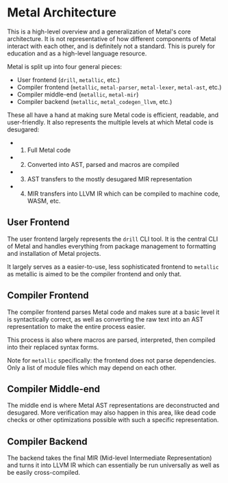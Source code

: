 # Metal Architecture

This is a high-level overview and a generalization of Metal's core architecture. It is not representative of how different components of Metal interact with each other,
and is definitely not a standard. This is purely for education and as a high-level language resource.

Metal is split up into four general pieces:

- User frontend (`drill`, `metallic`, etc.)
- Compiler frontend (`metallic`, `metal-parser`, `metal-lexer`, `metal-ast`, etc.)
- Compiler middle-end (`metallic`, `metal-mir`)
- Compiler backend (`metallic`, `metal_codegen_llvm`, etc.)

These all have a hand at making sure Metal code is efficient, readable, and user-friendly. It also represents the multiple levels at which Metal code is desugared:

- 1. Full Metal code
- 2. Converted into AST, parsed and macros are compiled
- 3. AST transfers to the mostly desugared MIR representation
- 4. MIR transfers into LLVM IR which can be compiled to machine code, WASM, etc.

## User Frontend

The user frontend largely represents the `drill` CLI tool. It is the central CLI of Metal and handles everything from package management to formatting and installation of Metal projects.

It largely serves as a easier-to-use, less sophisticated frontend to `metallic` as metallic is aimed to be the compiler frontend and only that.

## Compiler Frontend

The compiler frontend parses Metal code and makes sure at a basic level it is syntactically correct, as well as converting the raw text into an AST representation to make the entire process easier.

This process is also where macros are parsed, interpreted, then compiled into their replaced syntax forms.

Note for `metallic` specifically: the frontend does not parse dependencies. Only a list of module files which may depend on each other.

## Compiler Middle-end

The middle end is where Metal AST representations are deconstructed and desugared. More verification may also happen in this area, like dead code checks or other optimizations possible with such a specific representation.

## Compiler Backend

The backend takes the final MIR (Mid-level Intermediate Representation) and turns it into LLVM IR which can essentially be run universally as well as be easily cross-compiled.

